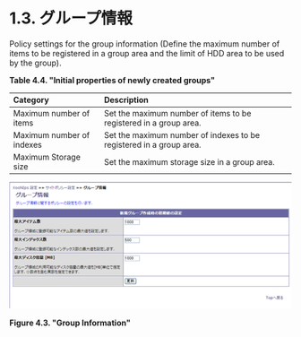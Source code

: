 # 1.3. グループ情報

Policy settings for the group information \(Define the maximum number of items to be registered in a group area and the limit of HDD area to be used by the group\).

**Table 4.4. "Initial properties of newly created groups"**

| Category | Description |
| :--- | :--- |
| Maximum number of items | Set the maximum number of items to be registered in a group area. |
| Maximum number of indexes | Set the maximum number of indexes to be registered in a group area. |
| Maximum Storage size | Set the maximum storage size in a group area. |

![&quot;Group Information&quot;](../../../.gitbook/assets/xoonips-policy3.png)

**Figure 4.3. "Group Information"**

